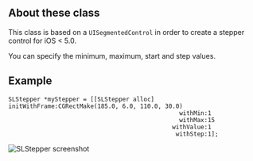 ## About these class

This class is based on a `UISegmentedControl` in order to create a stepper control for iOS < 5.0.

You can specify the minimum, maximum, start and step values.

## Example

    SLStepper *myStepper = [[SLStepper alloc] initWithFrame:CGRectMake(185.0, 6.0, 110.0, 30.0)
                                                    withMin:1 
                                                    withMax:15
                                                  withValue:1 
                                                   withStep:1];

![SLStepper screenshot](https://github.com/spin0us/SLStepper/example.png)
